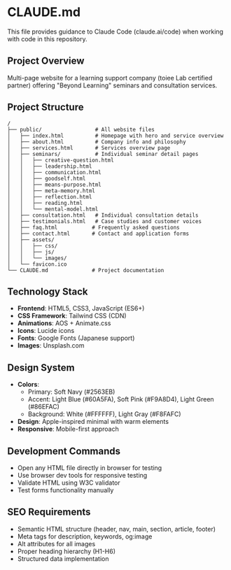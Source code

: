 # CLAUDE.md

This file provides guidance to Claude Code (claude.ai/code) when working with code in this repository.

## Project Overview

Multi-page website for a learning support company (toiee Lab certified partner) offering "Beyond Learning" seminars and consultation services.

## Project Structure

```
/
├── public/                 # All website files
│   ├── index.html          # Homepage with hero and service overview
│   ├── about.html          # Company info and philosophy
│   ├── services.html       # Services overview page
│   ├── seminars/           # Individual seminar detail pages
│   │   ├── creative-question.html
│   │   ├── leadership.html
│   │   ├── communication.html
│   │   ├── goodself.html
│   │   ├── means-purpose.html
│   │   ├── meta-memory.html
│   │   ├── reflection.html
│   │   ├── reading.html
│   │   └── mental-model.html
│   ├── consultation.html   # Individual consultation details
│   ├── testimonials.html   # Case studies and customer voices
│   ├── faq.html           # Frequently asked questions
│   ├── contact.html       # Contact and application forms
│   ├── assets/
│   │   ├── css/
│   │   ├── js/
│   │   └── images/
│   └── favicon.ico
└── CLAUDE.md              # Project documentation
```

## Technology Stack

- **Frontend**: HTML5, CSS3, JavaScript (ES6+)
- **CSS Framework**: Tailwind CSS (CDN)
- **Animations**: AOS + Animate.css
- **Icons**: Lucide icons
- **Fonts**: Google Fonts (Japanese support)
- **Images**: Unsplash.com

## Design System

- **Colors**: 
  - Primary: Soft Navy (#2563EB)
  - Accent: Light Blue (#60A5FA), Soft Pink (#F9A8D4), Light Green (#86EFAC)
  - Background: White (#FFFFFF), Light Gray (#F8FAFC)
- **Design**: Apple-inspired minimal with warm elements
- **Responsive**: Mobile-first approach

## Development Commands

- Open any HTML file directly in browser for testing
- Use browser dev tools for responsive testing
- Validate HTML using W3C validator
- Test forms functionality manually

## SEO Requirements

- Semantic HTML structure (header, nav, main, section, article, footer)
- Meta tags for description, keywords, og:image
- Alt attributes for all images
- Proper heading hierarchy (H1-H6)
- Structured data implementation